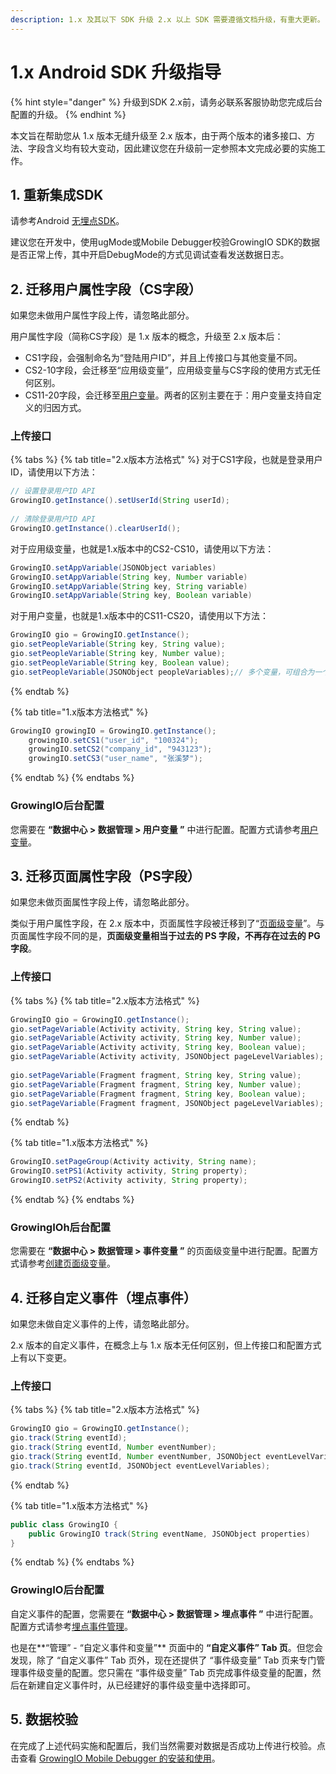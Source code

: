 ```yaml
---
description: 1.x 及其以下 SDK 升级 2.x 以上 SDK 需要遵循文档升级，有重大更新。
---
```


# 1.x Android SDK 升级指导

{% hint style="danger" %}
升级到SDK 2.x前，请务必联系客服协助您完成后台配置的升级。
{% endhint %}

本文旨在帮助您从 1.x 版本无缝升级至 2.x 版本，由于两个版本的诸多接口、方法、字段含义均有较大变动，因此建议您在升级前一定参照本文完成必要的实施工作。

## 1. 重新集成SDK

请参考Android [无埋点SDK](auto-android-sdk.md)。

建议您在开发中，使用ugMode或Mobile Debugger校验GrowingIO SDK的数据是否正常上传，其中开启DebugMode的方式见调试查看发送数据日志。

## 2. 迁移用户属性字段（CS字段）

如果您未做用户属性字段上传，请忽略此部分。

用户属性字段（简称CS字段）是 1.x 版本的概念，升级至 2.x 版本后：

* CS1字段，会强制命名为“登陆用户ID”，并且上传接口与其他变量不同。
* CS2-10字段，会迁移至“应用级变量”，应用级变量与CS字段的使用方式无任何区别。
* CS11-20字段，会迁移至[用户变量](android-sdk-api/customize-api.md#2-qing-chu-deng-lu-yong-hu-idclearuserid)。两者的区别主要在于：用户变量支持自定义的归因方式。

### 上传接口

{% tabs %}
{% tab title="2.x版本方法格式" %}
对于CS1字段，也就是登录用户ID，请使用以下方法：

```java
// 设置登录用户ID API
GrowingIO.getInstance().setUserId(String userId);
​
// 清除登录用户ID API
GrowingIO.getInstance().clearUserId();
```

对于应用级变量，也就是1.x版本中的CS2-CS10，请使用以下方法：

```java
GrowingIO.setAppVariable(JSONObject variables)
GrowingIO.setAppVariable(String key, Number variable)
GrowingIO.setAppVariable(String key, String variable)
GrowingIO.setAppVariable(String key, Boolean variable)
```

对于用户变量，也就是1.x版本中的CS11-CS20，请使用以下方法：

```java
GrowingIO gio = GrowingIO.getInstance();
gio.setPeopleVariable(String key, String value);
gio.setPeopleVariable(String key, Number value);
gio.setPeopleVariable(String key, Boolean value);
gio.setPeopleVariable(JSONObject peopleVariables);// 多个变量，可组合为一个JSON对象peopleVariables传入
```
{% endtab %}

{% tab title="1.x版本方法格式" %}
```java
GrowingIO growingIO = GrowingIO.getInstance();
    growingIO.setCS1("user_id", "100324");
    growingIO.setCS2("company_id", "943123");
    growingIO.setCS3("user_name", "张溪梦");
```
{% endtab %}
{% endtabs %}

### GrowingIO后台配置

您需要在 **“数据中心 &gt; 数据管理 &gt; 用户变量 ”**  中进行配置。配置方式请参考[用户变量](../../../product-manual/datacenter/datamanage/variable/user.md)。

## 3. 迁移页面属性字段（PS字段）

如果您未做页面属性字段上传，请忽略此部分。

类似于用户属性字段，在 2.x 版本中，页面属性字段被迁移到了“[页面级变量](../../../introduction/data-definition/pagevar.md)”。与页面属性字段不同的是，**页面级变量相当于过去的 PS 字段，不再存在过去的 PG 字段**。

### 上传接口

{% tabs %}
{% tab title="2.x版本方法格式" %}
```java
GrowingIO gio = GrowingIO.getInstance();
gio.setPageVariable(Activity activity, String key, String value);
gio.setPageVariable(Activity activity, String key, Number value);
gio.setPageVariable(Activity activity, String key, Boolean value);
gio.setPageVariable(Activity activity, JSONObject pageLevelVariables);
​
gio.setPageVariable(Fragment fragment, String key, String value);
gio.setPageVariable(Fragment fragment, String key, Number value);
gio.setPageVariable(Fragment fragment, String key, Boolean value);
gio.setPageVariable(Fragment fragment, JSONObject pageLevelVariables);
```
{% endtab %}

{% tab title="1.x版本方法格式" %}
```java
GrowingIO.setPageGroup(Activity activity, String name); 
GrowingIO.setPS1(Activity activity, String property); 
GrowingIO.setPS2(Activity activity, String property);
```
{% endtab %}
{% endtabs %}

### GrowingIOh后台配置

您需要在 **“数据中心 &gt; 数据管理 &gt; 事件变量 ”**  的页面级变量中进行配置。配置方式请参考[创建页面级变量](../../api-reference/project-manage/create-pvar.md)。

## 4. 迁移自定义事件（埋点事件）

如果您未做自定义事件的上传，请忽略此部分。

2.x 版本的自定义事件，在概念上与 1.x 版本无任何区别，但上传接口和配置方式上有以下变更。

### 上传接口

{% tabs %}
{% tab title="2.x版本方法格式" %}
```java
GrowingIO gio = GrowingIO.getInstance();
gio.track(String eventId);
gio.track(String eventId, Number eventNumber);
gio.track(String eventId, Number eventNumber, JSONObject eventLevelVariables);
gio.track(String eventId, JSONObject eventLevelVariables);
```
{% endtab %}

{% tab title="1.x版本方法格式" %}
```java
public class GrowingIO {
    public GrowingIO track(String eventName, JSONObject properties)
}
```
{% endtab %}
{% endtabs %}

### GrowingIO后台配置

自定义事件的配置，您需要在 **“数据中心 &gt; 数据管理 &gt; 埋点事件 ”**  中进行配置。配置方式请参考[埋点事件管理](../../../product-manual/datacenter/datamanage/event-manage/manual.md)。

也是在**“管理” - “自定义事件和变量”** 页面中的 **“自定义事件” Tab 页**。但您会发现，除了 “自定义事件” Tab 页外，现在还提供了 “事件级变量” Tab 页来专门管理事件级变量的配置。您只需在 “事件级变量” Tab 页完成事件级变量的配置，然后在新建自定义事件时，从已经建好的事件级变量中选择即可。

## 5. 数据校验

在完成了上述代码实施和配置后，我们当然需要对数据是否成功上传进行校验。点击查看 [GrowingIO Mobile Debugger 的安装和使用](../../debugging/mobile-debugger.md)。



















